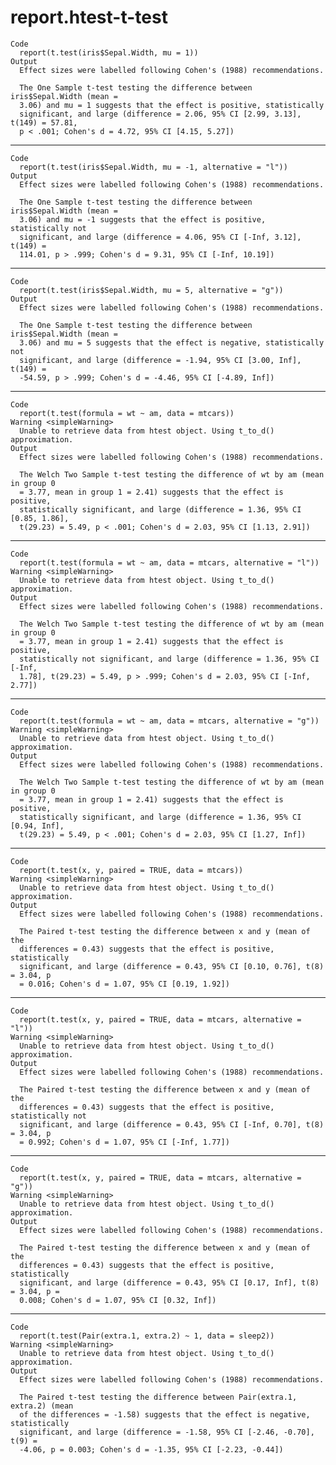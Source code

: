 # report.htest-t-test

    Code
      report(t.test(iris$Sepal.Width, mu = 1))
    Output
      Effect sizes were labelled following Cohen's (1988) recommendations.
      
      The One Sample t-test testing the difference between iris$Sepal.Width (mean =
      3.06) and mu = 1 suggests that the effect is positive, statistically
      significant, and large (difference = 2.06, 95% CI [2.99, 3.13], t(149) = 57.81,
      p < .001; Cohen's d = 4.72, 95% CI [4.15, 5.27])

---

    Code
      report(t.test(iris$Sepal.Width, mu = -1, alternative = "l"))
    Output
      Effect sizes were labelled following Cohen's (1988) recommendations.
      
      The One Sample t-test testing the difference between iris$Sepal.Width (mean =
      3.06) and mu = -1 suggests that the effect is positive, statistically not
      significant, and large (difference = 4.06, 95% CI [-Inf, 3.12], t(149) =
      114.01, p > .999; Cohen's d = 9.31, 95% CI [-Inf, 10.19])

---

    Code
      report(t.test(iris$Sepal.Width, mu = 5, alternative = "g"))
    Output
      Effect sizes were labelled following Cohen's (1988) recommendations.
      
      The One Sample t-test testing the difference between iris$Sepal.Width (mean =
      3.06) and mu = 5 suggests that the effect is negative, statistically not
      significant, and large (difference = -1.94, 95% CI [3.00, Inf], t(149) =
      -54.59, p > .999; Cohen's d = -4.46, 95% CI [-4.89, Inf])

---

    Code
      report(t.test(formula = wt ~ am, data = mtcars))
    Warning <simpleWarning>
      Unable to retrieve data from htest object. Using t_to_d() approximation.
    Output
      Effect sizes were labelled following Cohen's (1988) recommendations.
      
      The Welch Two Sample t-test testing the difference of wt by am (mean in group 0
      = 3.77, mean in group 1 = 2.41) suggests that the effect is positive,
      statistically significant, and large (difference = 1.36, 95% CI [0.85, 1.86],
      t(29.23) = 5.49, p < .001; Cohen's d = 2.03, 95% CI [1.13, 2.91])

---

    Code
      report(t.test(formula = wt ~ am, data = mtcars, alternative = "l"))
    Warning <simpleWarning>
      Unable to retrieve data from htest object. Using t_to_d() approximation.
    Output
      Effect sizes were labelled following Cohen's (1988) recommendations.
      
      The Welch Two Sample t-test testing the difference of wt by am (mean in group 0
      = 3.77, mean in group 1 = 2.41) suggests that the effect is positive,
      statistically not significant, and large (difference = 1.36, 95% CI [-Inf,
      1.78], t(29.23) = 5.49, p > .999; Cohen's d = 2.03, 95% CI [-Inf, 2.77])

---

    Code
      report(t.test(formula = wt ~ am, data = mtcars, alternative = "g"))
    Warning <simpleWarning>
      Unable to retrieve data from htest object. Using t_to_d() approximation.
    Output
      Effect sizes were labelled following Cohen's (1988) recommendations.
      
      The Welch Two Sample t-test testing the difference of wt by am (mean in group 0
      = 3.77, mean in group 1 = 2.41) suggests that the effect is positive,
      statistically significant, and large (difference = 1.36, 95% CI [0.94, Inf],
      t(29.23) = 5.49, p < .001; Cohen's d = 2.03, 95% CI [1.27, Inf])

---

    Code
      report(t.test(x, y, paired = TRUE, data = mtcars))
    Warning <simpleWarning>
      Unable to retrieve data from htest object. Using t_to_d() approximation.
    Output
      Effect sizes were labelled following Cohen's (1988) recommendations.
      
      The Paired t-test testing the difference between x and y (mean of the
      differences = 0.43) suggests that the effect is positive, statistically
      significant, and large (difference = 0.43, 95% CI [0.10, 0.76], t(8) = 3.04, p
      = 0.016; Cohen's d = 1.07, 95% CI [0.19, 1.92])

---

    Code
      report(t.test(x, y, paired = TRUE, data = mtcars, alternative = "l"))
    Warning <simpleWarning>
      Unable to retrieve data from htest object. Using t_to_d() approximation.
    Output
      Effect sizes were labelled following Cohen's (1988) recommendations.
      
      The Paired t-test testing the difference between x and y (mean of the
      differences = 0.43) suggests that the effect is positive, statistically not
      significant, and large (difference = 0.43, 95% CI [-Inf, 0.70], t(8) = 3.04, p
      = 0.992; Cohen's d = 1.07, 95% CI [-Inf, 1.77])

---

    Code
      report(t.test(x, y, paired = TRUE, data = mtcars, alternative = "g"))
    Warning <simpleWarning>
      Unable to retrieve data from htest object. Using t_to_d() approximation.
    Output
      Effect sizes were labelled following Cohen's (1988) recommendations.
      
      The Paired t-test testing the difference between x and y (mean of the
      differences = 0.43) suggests that the effect is positive, statistically
      significant, and large (difference = 0.43, 95% CI [0.17, Inf], t(8) = 3.04, p =
      0.008; Cohen's d = 1.07, 95% CI [0.32, Inf])

---

    Code
      report(t.test(Pair(extra.1, extra.2) ~ 1, data = sleep2))
    Warning <simpleWarning>
      Unable to retrieve data from htest object. Using t_to_d() approximation.
    Output
      Effect sizes were labelled following Cohen's (1988) recommendations.
      
      The Paired t-test testing the difference between Pair(extra.1, extra.2) (mean
      of the differences = -1.58) suggests that the effect is negative, statistically
      significant, and large (difference = -1.58, 95% CI [-2.46, -0.70], t(9) =
      -4.06, p = 0.003; Cohen's d = -1.35, 95% CI [-2.23, -0.44])

